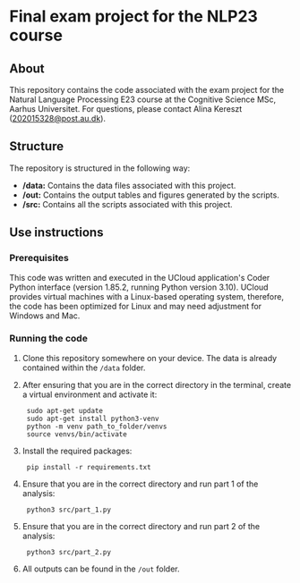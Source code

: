 # Final exam project for the NLP23 course
## About
This repository contains the code associated with the exam project for the Natural Language Processing E23 course at the Cognitive Science MSc, Aarhus Universitet. For questions, please contact Alina Kereszt (202015328@post.au.dk).

## Structure
The repository is structured in the following way:
- **/data:** Contains the data files associated with this project.
- **/out:** Contains the output tables and figures generated by the scripts.
- **/src:** Contains all the scripts associated with this project.

## Use instructions
### Prerequisites
This code was written and executed in the UCloud application's Coder Python interface (version 1.85.2, running Python version 3.10). UCloud provides virtual machines with a Linux-based operating system, therefore, the code has been optimized for Linux and may need adjustment for Windows and Mac.

### Running the code
1. Clone this repository somewhere on your device. The data is already contained within the ```/data``` folder.
2. After ensuring that you are in the correct directory in the terminal, create a virtual environment and activate it:

        sudo apt-get update
        sudo apt-get install python3-venv
        python -m venv path_to_folder/venvs
        source venvs/bin/activate
   
3. Install the required packages:

        pip install -r requirements.txt

4. Ensure that you are in the correct directory and run part 1 of the analysis:

        python3 src/part_1.py

5. Ensure that you are in the correct directory and run part 2 of the analysis:

        python3 src/part_2.py

6. All outputs can be found in the ```/out``` folder.
